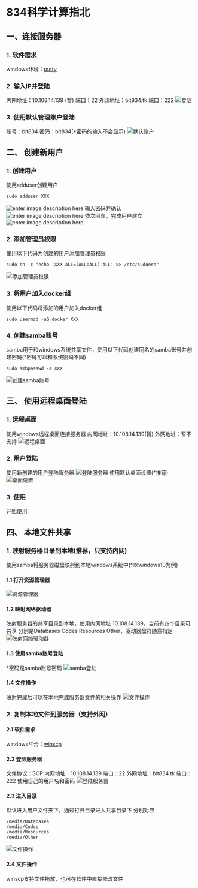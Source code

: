 # 834科学计算指北

## 一、连接服务器
### 1. 软件需求
 windows环境：[putty](http://www.putty.org/)

### 2. 输入IP并登陆
内网地址：10.108.14.139 (暂)     端口：22
外网地址：bit834.tk                       端口：222
![登陆](https://i.imgur.com/fHwmBnp.png)

### 3. 使用默认管理账户登陆
账号：bit834		密码：bit834(*密码的输入不会显示)
![默认账户](https://i.imgur.com/z7M3I7Q.png)

## 二、 创建新用户
### 1. 创建用户
使用adduser创建用户

    sudo adduser XXX
![enter image description here](https://i.imgur.com/cG6MeYp.png)
输入密码并确认
![enter image description here](https://i.imgur.com/1uHaQNe.png)
依次回车，完成用户建立
![enter image description here](https://i.imgur.com/AeFP5hd.png)

### 2. 添加管理员权限
使用以下代码为创建的用户添加管理员权限

    sudo sh -c "echo 'XXX ALL=(ALL:ALL) ALL' >> /etc/sudoers"
![添加管理员权限](https://i.imgur.com/7s85jaV.png)

### 3. 将用户加入docker组
使用以下代码将添加的用户加入docker组

    sudo usermod -aG docker XXX

### 4. 创建samba账号
samba用于和windows系统共享文件，使用以下代码创建同名的samba账号并创建密码(*密码可以和系统密码不同)

    sudo smbpasswd -a XXX
   ![创建samba账号](https://i.imgur.com/jkyf1id.png)

## 三、 使用远程桌面登陆
### 1. 远程桌面
使用windows远程桌面连接服务器
内网地址：10.108.14.139(暂)
外网地址：暂不支持
![远程桌面](https://i.imgur.com/CGfbX9z.png)

### 2. 用户登陆
使用新创建的用户登陆服务器
![登陆服务器](https://i.imgur.com/ErV8HmC.png)
使用默认桌面设置(*推荐)
![桌面设置](https://i.imgur.com/YEduZhj.png)

### 3. 使用
开始使用

## 四、 本地文件共享
### 1. 映射服务器目录到本地(推荐，只支持内网)
使用samba将服务器磁盘映射到本地windows系统中(*以windows10为例)
#### 1.1 打开资源管理器
![资源管理器](https://i.imgur.com/7fHutlU.png)
#### 1.2 映射网络驱动器
映射服务器的共享目录到本地，使用内网地址 10.108.14.139，当前有四个目录可共享
分别是Databases Codes Resources Other，驱动器盘符随意指定
![映射网络驱动器](https://i.imgur.com/BNqjEXr.png)
#### 1.3 使用samba账号登陆
*密码是samba账号密码
![samba登陆](https://i.imgur.com/t53ROnW.png)
#### 1.4 文件操作
映射完成后可以在本地完成服务器文件的相关操作
![文件操作](https://i.imgur.com/gKJVvVd.png)

### 2. 复制本地文件到服务器（支持外网）
#### 2.1 软件需求
windows平台：[winscp](https://winscp.net/eng/download.php)

#### 2.2 登陆服务器
文件协议：SCP
内网地址：10.108.14.139 端口：22
外网地址：bit834.tk           端口：222
使用自己的用户名和密码
![登陆服务器](https://i.imgur.com/sYh5OVu.png)
#### 2.3 进入目录
默认进入用户文件夹下，通过打开目录进入共享目录下
分别对应

    /media/Databases
    /media/Codes
    /media/Resources
    /media/Other
   ![文件操作](https://i.imgur.com/eLUaDFB.png)
#### 2.4 文件操作
winscp支持文件拖放，也可在软件中直接修改文件

